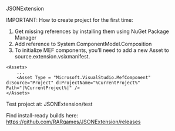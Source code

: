 JSONExtension

IMPORTANT: How to create project for the first time:
1. Get missing references by installing them using NuGet Package Manager
2. Add reference to System.ComponentModel.Composition 
3. To initialize MEF components, you’ll need to add a new Asset to source.extension.vsixmanifest.
```
<Assets>
	...
	<Asset Type = "Microsoft.VisualStudio.MefComponent" d:Source="Project" d:ProjectName="%CurrentProject%" Path="|%CurrentProject%|" />
</Assets>
```

Test project at: JSONExtension/test


Find install-ready builds here: https://github.com/RARgames/JSONExtension/releases